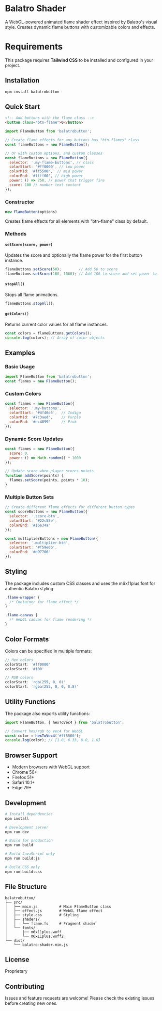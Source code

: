 # Balatro Shader

A WebGL-powered animated flame shader effect inspired by Balatro's visual style. Creates dynamic flame buttons with customizable colors and effects.

# Requirements
This package requires __Tailwind CSS__ to be installed and configured in your project.


## Installation

```bash
npm install balatrobutton
```

## Quick Start

```html
<!-- Add buttons with the flame class -->
<button class="btn-flame">0</button>
```

```javascript
import FlameButton from 'balatrobutton';

// Create flame effects for any buttons has "btn-flames" class
const flameButtons = new FlameButton();

// Or with custom options, and custom classes
const flameButtons = new FlameButton({
  selector: '.my-flame-buttons', // class
  colorStart: '#ff0000', // low power
  colorMid: '#ff5500',  // mid power
  colorEnd: '#ffff00', // high power
  power: () => 750, // power that trigger fire
  score: 100 // number text content
});
```

### Constructor
```javascript
new FlameButton(options)
```
Creates flame effects for all elements with "btn-flame" class by default.

### Methods

#### `setScore(score, power)`
Updates the score and optionally the flame power for the first button instance.

```javascript
flameButtons.setScore(50);        // Add 50 to score
flameButtons.setScore(100, 1000); // Add 100 to score and set power to 1000
```

#### `stopAll()`

Stops all flame animations.

```javascript
flameButtons.stopAll();
```

#### `getColors()`
Returns current color values for all flame instances.

```javascript
const colors = flameButtons.getColors();
console.log(colors); // Array of color objects
```

## Examples

### Basic Usage

```javascript
import FlameButton from 'balatrobutton';
const flames = new FlameButton();
```

### Custom Colors

```javascript
const flames = new FlameButton({
  selector: '.my-buttons',
  colorStart: '#4f46e5',  // Indigo
  colorMid: '#7c3aed',    // Purple
  colorEnd: '#ec4899'     // Pink
});
```

### Dynamic Score Updates

```javascript
const flames = new FlameButton({
  score: 0,
  power: () => Math.random() * 1000
});

// Update score when player scores points
function addScore(points) {
  flames.setScore(points, points * 10);
}
```

### Multiple Button Sets

```javascript
// Create different flame effects for different button types
const scoreButtons = new FlameButton({
  selector: '.score-btn',
  colorStart: '#22c55e',
  colorEnd: '#16a34a'
});

const multiplierButtons = new FlameButton({
  selector: '.multiplier-btn',
  colorStart: '#f59e0b',
  colorEnd: '#d97706'
});
```

## Styling

The package includes custom CSS classes and uses the m6x11plus font for authentic Balatro styling:

```css
.flame-wrapper {
  /* Container for flame effect */
}

.flame-canvas {
  /* WebGL canvas for flame rendering */
}
```

## Color Formats

Colors can be specified in multiple formats:

```javascript
// Hex colors
colorStart: '#ff0000'
colorStart: '#f00'

// RGB colors  
colorStart: 'rgb(255, 0, 0)'
colorStart: 'rgba(255, 0, 0, 0.8)'
```

## Utility Functions

The package also exports utility functions:

```javascript
import FlameButton, { hexToVec4 } from 'balatrobutton';

// Convert hex/rgb to vec4 for WebGL
const color = hexToVec4('#ff5500');
console.log(color); // [1.0, 0.33, 0.0, 1.0]
```

## Browser Support

- Modern browsers with WebGL support
- Chrome 56+
- Firefox 51+
- Safari 10.1+
- Edge 79+

## Development

```bash
# Install dependencies
npm install

# Development server
npm run dev

# Build for production
npm run build

# Build JavaScript only
npm run build:js

# Build CSS only
npm run build:css
```

## File Structure

```
balatrobutton/
├── src/
│   ├── main.js          # Main FlameButton class
│   ├── effect.js        # WebGL flame effect
│   ├── style.css        # Styling
│   ├── shaders/
│   │   └── flame.fs     # Fragment shader
│   └── fonts/
│       ├── m6x11plus.woff
│       └── m6x11plus.woff2
└── dist/
    └── balatro-shader.min.js
```

## License

Proprietary

## Contributing

Issues and feature requests are welcome! Please check the existing issues before creating new ones.